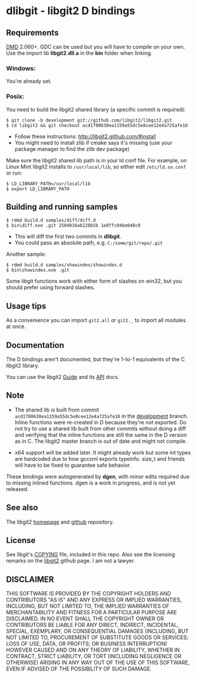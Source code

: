# dlibgit - libgit2 D bindings

## Requirements
[DMD] 2.060+.
GDC can be used but you will have to compile on your own.
Use the import lib **libgit2.dll.a** in the **bin** folder when linking.

### Windows:
You're already set.

### Posix:
You need to build the libgit2 shared library (a specific commit is required):

    $ git clone -b development git://github.com/libgit2/libgit2.git
    $ cd libgit2 && git checkout acd1700630ea1159a55dc5e8cee12e4a725afe18
    
- Follow these instructions: http://libgit2.github.com/#install
- You might need to install zlib if cmake says it's missing (use your package manager to find the zlib dev package)

Make sure the libgit2 shared lib path is in your ld conf file.
For example, on Linux Mint libgit2 installs to `/usr/local/lib`, so either 
edit `/etc/ld.so.conf` or run:
  
    $ LD_LIBRARY_PATH=/usr/local/lib
    $ export LD_LIBRARY_PATH

[DMD]: http://dlang.org/download.html

## Building and running samples

    $ rdmd build.d samples/diff/diff.d
    $ bin\diff.exe .git 2504016ab220b5b 1e8ffc04be048c0
    
- This will diff the first two commits in **dlibgit**.
- You could pass an absolute path, e.g. `C:/some/git/repo/.git`

Another sample:

    $ rdmd build.d samples/showindex/showindex.d
    $ bin\showindex.exe .git

Some libgit functions work with either form of slashes on win32, but you should prefer using forward slashes.

## Usage tips
As a convenience you can import `git2.all` or `git2._` to import all modules at once.

## Documentation

The D bindings aren't documented, but they're 1-to-1 equivalents of the C libgit2 library.

You can use the libgit2 [Guide] and its [API] docs.

[API]: http://libgit2.github.com/libgit2/#HEAD
[Guide]: http://libgit2.github.com/api.html

## Note
- The shared lib is built from commit `acd1700630ea1159a55dc5e8cee12e4a725afe18` in the [development] branch. Inline functions were re-created in D because they're not exported. Do not try to use a shared lib built from other commits without doing a diff and verifying that the inline functions are still the same in the D version as in C. The libgit2 master branch is out of date and might not compile.
    
- x64 support will be added later. It might already work but some int types are hardcoded due to how gccxml exports typeinfo. size_t and friends will have to be fixed to guarantee safe behavior.
    
These bindings were autogenerated by **dgen**, with minor edits required due to missing inlined functions. dgen is a work in progress, and is not yet released.

[development]: https://github.com/libgit2/libgit2/tree/development

## See also
The libgit2 [homepage] and [github] repository.

[homepage]: http://libgit2.github.com/
[github]: https://github.com/libgit2/libgit2/

## License
See libgit's [COPYING] file, included in this repo. Also see the licensing remarks on the [libgit2] github page. I am not a lawyer.

[libgit2]: https://github.com/libgit2/libgit2/
[COPYING]: https://github.com/AndrejMitrovic/dlibgit/blob/master/COPYING

## DISCLAIMER

THIS SOFTWARE IS PROVIDED BY THE COPYRIGHT HOLDERS AND CONTRIBUTORS "AS IS" AND ANY EXPRESS OR IMPLIED WARRANTIES, INCLUDING, BUT NOT LIMITED TO, THE IMPLIED WARRANTIES OF MERCHANTABILITY AND FITNESS FOR A PARTICULAR PURPOSE ARE DISCLAIMED. IN NO EVENT SHALL THE COPYRIGHT OWNER OR CONTRIBUTORS BE LIABLE FOR ANY DIRECT, INDIRECT, INCIDENTAL, SPECIAL, EXEMPLARY, OR CONSEQUENTIAL DAMAGES (INCLUDING, BUT NOT LIMITED TO, PROCUREMENT OF SUBSTITUTE GOODS OR SERVICES; LOSS OF USE, DATA, OR PROFITS; OR BUSINESS INTERRUPTION) HOWEVER CAUSED AND ON ANY THEORY OF LIABILITY, WHETHER IN CONTRACT, STRICT LIABILITY, OR TORT (INCLUDING NEGLIGENCE OR OTHERWISE) ARISING IN ANY WAY OUT OF THE USE OF THIS SOFTWARE, EVEN IF ADVISED OF THE POSSIBILITY OF SUCH DAMAGE.
